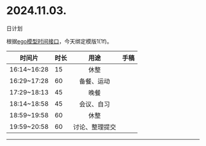 # 2024.11.03.
日计划

根据[ego模型时间接口](https://gitee.com/hyg/blog/blob/master/timeflow.md)，今天绑定模版1(1f)。

| 时间片 | 时长 | 用途 | 手稿 |
| --- | --- | :---: | --- |
| 16:14~16:28 | 15 | 休整 |  |
| 16:29~17:28 | 60 | 备餐、运动 |  |
| 17:29~18:13 | 45 | 晚餐 |  |
| 18:14~18:58 | 45 | 会议、自习 |  |
| 18:59~19:58 | 60 | 休整 |  |
| 19:59~20:58 | 60 | 讨论、整理提交 |  |

---

